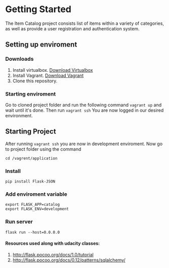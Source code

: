 # Getting Started
The Item Catalog project consists list of items within a variety of categories, as well as provide a user registration and authentication system.

## Setting up enviroment
### Downloads
1. Install virtualbox. [Download Virtualbox](https://www.virtualbox.org/)
2. Install Vagrant. [Download Vagrant](http://vagrantup.com)
3. Clone this repository.

### Starting enviroment
Go to cloned project folder and run the following command ``` vagrant up ``` and wait until it's done. Then run ```vagrant ssh``` You are now logged in our desired environment.
## Starting Project
After running ```vagrant ssh``` you are now in development enviroment. Now go to project folder using the command 

```cd /vagrent/application```

### Install

```pip install Flask-JSON```

### Add enviroment variable

```
export FLASK_APP=catalog
export FLASK_ENV=development
```

### Run server

```
flask run --host=0.0.0.0
```

#### Resources used along with udacity classes:
1. http://flask.pocoo.org/docs/1.0/tutorial
2. http://flask.pocoo.org/docs/0.12/patterns/sqlalchemy/